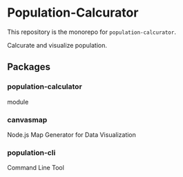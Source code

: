 # Population-Calcurator

This repository is the monorepo for `population-calcurator`.

Calcurate and visualize population.

## Packages

### population-calculator

module

### canvasmap

Node.js Map Generator for Data Visualization

### population-cli

Command Line Tool

